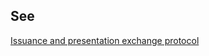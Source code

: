 ## See

[Issuance and presentation exchange protocol](issuance-and-presentation-exchange-protocol.md)
